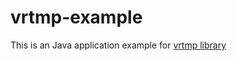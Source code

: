 # vrtmp-example

This is an Java application example for [vrtmp library](https://github.com/kak2/vrtmp)